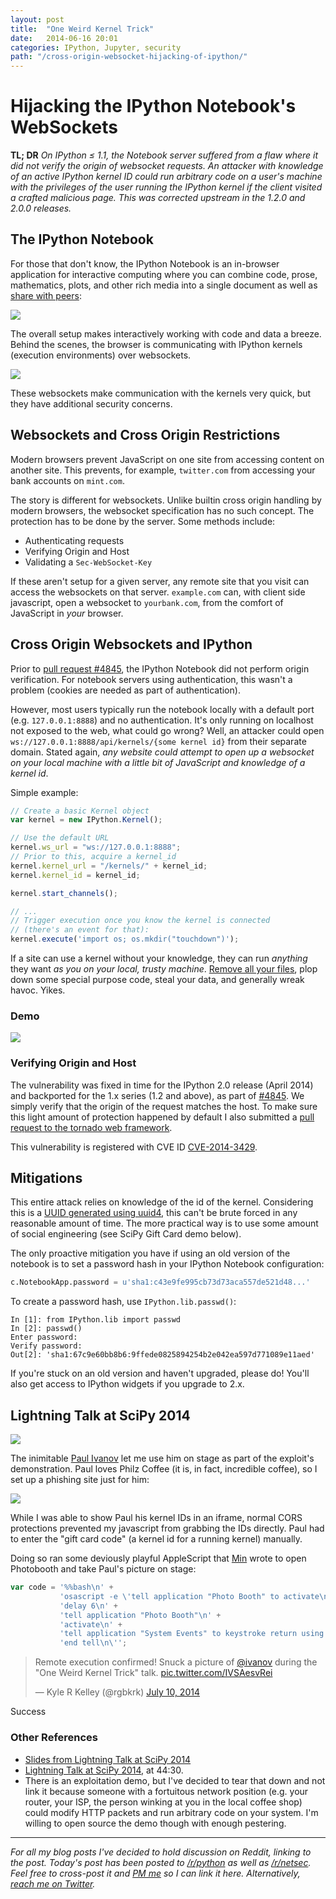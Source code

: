 ```yaml
---
layout: post
title:  "One Weird Kernel Trick"
date:   2014-06-16 20:01
categories: IPython, Jupyter, security
path: "/cross-origin-websocket-hijacking-of-ipython/"
---
```


# Hijacking the IPython Notebook's WebSockets

**TL; DR** *On IPython ≤ 1.1, the Notebook server suffered from a flaw where it did not verify the origin of websocket requests.  An attacker with knowledge of an active IPython kernel ID could run arbitrary code on a user's machine with the privileges of the user running the IPython kernel if the client visited a crafted malicious page.  This was corrected upstream in the 1.2.0 and 2.0.0 releases.*

## The IPython Notebook

For those that don't know, the IPython Notebook is an in-browser application for interactive computing where you can combine code, prose, mathematics, plots, and other rich media into a single document as well as  [share with peers](http://nbviewer.ipython.org/):

![](https://d23f6h5jpj26xu.cloudfront.net/rxluj5w6w1li9q_small.png)

The overall setup makes interactively working with code and data a breeze. Behind the scenes, the browser is communicating with IPython kernels (execution environments) over websockets.

![](https://d23f6h5jpj26xu.cloudfront.net/huzp0asjwourg_small.png)

These websockets make communication with the kernels very quick, but they have additional security concerns.

## Websockets and Cross Origin Restrictions

Modern browsers prevent JavaScript on one site from accessing content on another site. This prevents, for example, `twitter.com` from accessing your bank accounts on `mint.com`.

<script>
// Insert diagram of CORS
</script>

The story is different for websockets. Unlike builtin cross origin handling by modern browsers, the websocket specification has no such concept. The protection has to be done by the server. Some methods include:

* Authenticating requests
* Verifying Origin and Host
* Validating a `Sec-WebSocket-Key`

If these aren't setup for a given server, any remote site that you visit can access the websockets on that server. `example.com` can, with client side javascript, open a websocket to `yourbank.com`, from the comfort of JavaScript in *your* browser.

## Cross Origin Websockets and IPython

Prior to [pull request #4845](https://github.com/ipython/ipython/pull/4845), the IPython Notebook did not perform origin verification. For notebook servers using authentication, this wasn't a problem (cookies are needed as part of authentication).

However, most users typically run the notebook locally with a default port (e.g. `127.0.0.1:8888`) and no authentication. It's only running on localhost not exposed to the web, what could go wrong? Well, an attacker could open `ws://127.0.0.1:8888/api/kernels/{some kernel id}` from their separate domain. Stated again, *any website could attempt to open up a websocket on your local machine with a little bit of JavaScript and knowledge of a kernel id*.

Simple example:

```JavaScript
// Create a basic Kernel object
var kernel = new IPython.Kernel();

// Use the default URL
kernel.ws_url = "ws://127.0.0.1:8888";
// Prior to this, acquire a kernel_id
kernel.kernel_url = "/kernels/" + kernel_id;
kernel.kernel_id = kernel_id;

kernel.start_channels();

// ...
// Trigger execution once you know the kernel is connected
// (there's an event for that):
kernel.execute('import os; os.mkdir("touchdown")');
```

If a site can use a kernel without your knowledge, they can run *anything* they want *as you on your local, trusty machine*. [Remove all your files](http://lambdaops.com/rm-rf-remains), plop down some special purpose code, steal your data, and generally wreak havoc. Yikes.

### Demo

![](http://i.imgur.com/UscjI81.gif)

### Verifying Origin and Host

The vulnerability was fixed in time for the IPython 2.0 release (April 2014) and backported for the 1.x series (1.2 and above), as part of [#4845](https://github.com/ipython/ipython/pull/4845). We simply verify that the origin of the request matches the host. To make sure this light amount of protection happened by default I also submitted a [pull request to the tornado web framework](https://github.com/tornadoweb/tornado/pull/980).

This vulnerability is registered with
CVE ID [CVE-2014-3429](http://cve.mitre.org/cgi-bin/cvename.cgi?name=CVE-2014-3429).

## Mitigations

This entire attack relies on knowledge of the id of the kernel. Considering this is a [UUID generated using uuid4](https://github.com/ipython/ipython/blob/rel-1.1.0/IPython/kernel/multikernelmanager.py#L105), this can't be brute forced in any reasonable amount of time. The more practical way is to use some amount of social engineering (see SciPy Gift Card demo below).

The only proactive mitigation you have if using an old version of the notebook is to set a password hash in your IPython Notebook configuration:

```python
c.NotebookApp.password = u'sha1:c43e9fe995cb73d73aca557de521d48...'
```

To create a password hash, use `IPython.lib.passwd()`:

```
In [1]: from IPython.lib import passwd
In [2]: passwd()
Enter password:
Verify password:
Out[2]: 'sha1:67c9e60bb8b6:9ffede0825894254b2e042ea597d771089e11aed'
```

If you're stuck on an old version and haven't upgraded, please do! You'll also get access to IPython widgets if you upgrade to 2.x.

## Lightning Talk at SciPy 2014

![](https://d23f6h5jpj26xu.cloudfront.net/vg8f9kjehosdcq_small.png)

The inimitable [Paul Ivanov](https://twitter.com/ivanov) let me use him on stage as part of the exploit's demonstration. Paul loves Philz Coffee (it is, in fact, incredible coffee), so I set up a phishing site just for him:

![](https://d23f6h5jpj26xu.cloudfront.net/wsy2vdai9lbbxg_small.png)

While I was able to show Paul his kernel IDs in an iframe, normal CORS protections prevented my javascript from grabbing the IDs directly. Paul had to enter the "gift card code" (a kernel id for a running kernel) manually.

Doing so ran some deviously playful AppleScript that [Min](https://twitter.com/minrk) wrote to open Photobooth and take Paul's picture on stage:

```JavaScript
var code = '%%bash\n' +
           'osascript -e \'tell application "Photo Booth" to activate\n' +
           'delay 6\n' +
           'tell application "Photo Booth"\n' +
           'activate\n' +
           'tell application "System Events" to keystroke return using {command down}\n' +
           'end tell\n\'';
```

<blockquote class="twitter-tweet" lang="en"><p>Remote execution confirmed! Snuck a picture of <a href="https://twitter.com/ivanov">@ivanov</a> during the &quot;One Weird Kernel Trick&quot; talk. <a href="http://t.co/IVSAesvRei">pic.twitter.com/IVSAesvRei</a></p>&mdash; Kyle R Kelley (@rgbkrk) <a href="https://twitter.com/rgbkrk/statuses/487363111897145345">July 10, 2014</a></blockquote>
<script async src="//platform.twitter.com/widgets.js" charset="utf-8"></script>

Success

### Other References

* [Slides from Lightning Talk at SciPy 2014](https://speakerdeck.com/rgbkrk/one-weird-kernel-trick-hijacking-ipython-websockets)
* [Lightning Talk at SciPy 2014](http://youtu.be/ln4nE_EVDCg?t=44m30s), at 44:30.
* There is an exploitation demo, but I've decided to tear that down and not link it because someone with a fortuitous network position (e.g. your router, your ISP, the person winking at you in the local coffee shop) could modify HTTP packets and run arbitrary code on your system. I'm willing to open source the demo though with enough pestering.

---------

*For all my blog posts I've decided to hold discussion on Reddit, linking to the post. Today's post has been posted to [/r/python](http://www.reddit.com/r/Python/comments/2am4le/vulnerability_in_ipython_notebook_11_cross_origin/) as well as [/r/netsec](http://www.reddit.com/r/netsec/comments/2ao18a/cross_site_websocket_hijacking_of_localhost_via/). Feel free to cross-post it and [PM me](http://www.reddit.com/message/compose/?to=lambdaops) so I can link it here. Alternatively, [reach me on Twitter](https://twitter.com/rgbkrk).*
